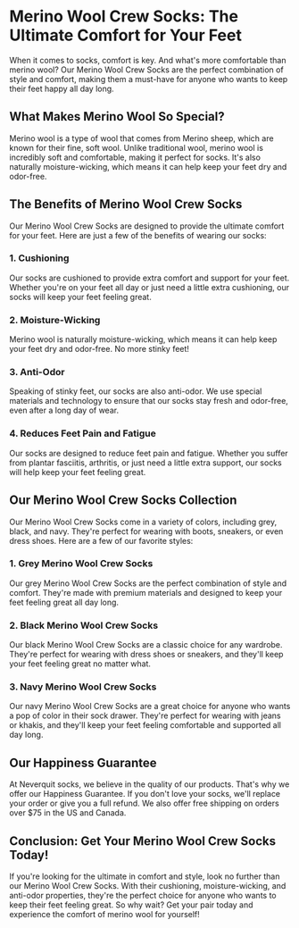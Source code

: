 # Merino Wool Crew Socks: The Ultimate Comfort for Your Feet

When it comes to socks, comfort is key. And what's more comfortable than merino wool? Our Merino Wool Crew Socks are the perfect combination of style and comfort, making them a must-have for anyone who wants to keep their feet happy all day long.

## What Makes Merino Wool So Special?

Merino wool is a type of wool that comes from Merino sheep, which are known for their fine, soft wool. Unlike traditional wool, merino wool is incredibly soft and comfortable, making it perfect for socks. It's also naturally moisture-wicking, which means it can help keep your feet dry and odor-free.

## The Benefits of Merino Wool Crew Socks

Our Merino Wool Crew Socks are designed to provide the ultimate comfort for your feet. Here are just a few of the benefits of wearing our socks:

### 1. Cushioning

Our socks are cushioned to provide extra comfort and support for your feet. Whether you're on your feet all day or just need a little extra cushioning, our socks will keep your feet feeling great.

### 2. Moisture-Wicking

Merino wool is naturally moisture-wicking, which means it can help keep your feet dry and odor-free. No more stinky feet!

### 3. Anti-Odor

Speaking of stinky feet, our socks are also anti-odor. We use special materials and technology to ensure that our socks stay fresh and odor-free, even after a long day of wear.

### 4. Reduces Feet Pain and Fatigue

Our socks are designed to reduce feet pain and fatigue. Whether you suffer from plantar fasciitis, arthritis, or just need a little extra support, our socks will help keep your feet feeling great.

## Our Merino Wool Crew Socks Collection

Our Merino Wool Crew Socks come in a variety of colors, including grey, black, and navy. They're perfect for wearing with boots, sneakers, or even dress shoes. Here are a few of our favorite styles:

### 1. Grey Merino Wool Crew Socks

Our grey Merino Wool Crew Socks are the perfect combination of style and comfort. They're made with premium materials and designed to keep your feet feeling great all day long.

### 2. Black Merino Wool Crew Socks

Our black Merino Wool Crew Socks are a classic choice for any wardrobe. They're perfect for wearing with dress shoes or sneakers, and they'll keep your feet feeling great no matter what.

### 3. Navy Merino Wool Crew Socks

Our navy Merino Wool Crew Socks are a great choice for anyone who wants a pop of color in their sock drawer. They're perfect for wearing with jeans or khakis, and they'll keep your feet feeling comfortable and supported all day long.

## Our Happiness Guarantee

At Neverquit socks, we believe in the quality of our products. That's why we offer our Happiness Guarantee. If you don't love your socks, we'll replace your order or give you a full refund. We also offer free shipping on orders over $75 in the US and Canada.

## Conclusion: Get Your Merino Wool Crew Socks Today!

If you're looking for the ultimate in comfort and style, look no further than our Merino Wool Crew Socks. With their cushioning, moisture-wicking, and anti-odor properties, they're the perfect choice for anyone who wants to keep their feet feeling great. So why wait? Get your pair today and experience the comfort of merino wool for yourself!